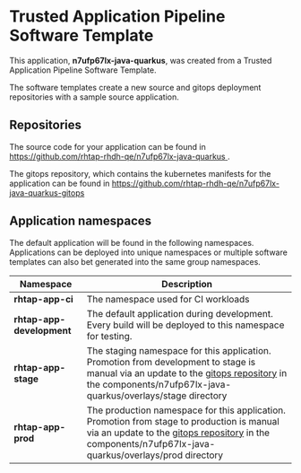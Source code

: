 # Trusted Application Pipeline Software Template

This application, **n7ufp67lx-java-quarkus**, was created from a Trusted Application Pipeline Software Template.

The software templates create a new source and gitops deployment repositories with a sample source application. 

## Repositories

The source code for your application can be found in [https://github.com/rhtap-rhdh-qe/n7ufp67lx-java-quarkus ](https://github.com/rhtap-rhdh-qe/n7ufp67lx-java-quarkus ).
 
The gitops repository, which contains the kubernetes manifests for the application can be found in 
[https://github.com/rhtap-rhdh-qe/n7ufp67lx-java-quarkus-gitops ](https://github.com/rhtap-rhdh-qe/n7ufp67lx-java-quarkus-gitops ) 

## Application namespaces 

The default application will be found in the following namespaces. Applications can be deployed into unique namespaces or multiple software templates can also bet generated into the same group namespaces.  

|  Namespace   |  Description   |  
| -------- | -------- |
| **rhtap-app-ci** | The namespace used for CI workloads |
| **rhtap-app-development** | The default application during development. Every build will be deployed to this namespace for testing. |
| **rhtap-app-stage** | The staging namespace for this application. Promotion from development to stage is manual via an update to the [gitops repository](https://github.com/rhtap-rhdh-qe/n7ufp67lx-java-quarkus-gitops ) in the components/n7ufp67lx-java-quarkus/overlays/stage directory |
| **rhtap-app-prod** | The production namespace for this application. Promotion from stage to production is manual via an update to the [gitops repository](https://github.com/rhtap-rhdh-qe/n7ufp67lx-java-quarkus-gitops ) in the components/n7ufp67lx-java-quarkus/overlays/prod directory |
